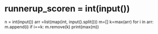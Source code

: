 # runnerup_scoren = int(input())
n = int(input())
arr =list(map(int, input().split()))
m=[]
k=max(arr)
for i in arr:
    m.append(i)
    if i==k:
        m.remove(k)
print(max(m))
